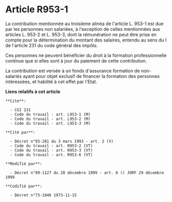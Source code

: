 # Article R953-1

La contribution mentionnée au troisième alinéa de l'article L. 953-1 est due par les personnes non salariées, à l'exception
de celles mentionnées aux articles L. 953-2 et L. 953-3, dont la rémunération ne peut être prise en compte pour la
détermination du montant des salaires, entendu au sens du I de l'article 231 du code général des impôts.

Ces personnes ne peuvent bénéficier du droit à la formation professionnelle continue que si elles sont à jour du paiement de
cette contribution.

La contribution est versée à un fonds d'assurance formation de non-salariés ayant pour objet exclusif de financer la
formation des personnes intéressées, et habilité à cet effet par l'Etat.

**Liens relatifs à cet article**

	**Cite**:

	  - CGI 231
	  - Code du travail - art. L953-1 (M)
	  - Code du travail - art. L953-2 (M)
	  - Code du travail - art. L953-3 (M)

	**Cité par**:

	  - Décret n°93-281 du 3 mars 1993 - art. 2 (V)
	  - Code du travail - art. R953-2 (VT)
	  - Code du travail - art. R953-3 (VT)
	  - Code du travail - art. R953-6 (VT)

	**Modifié par**:

	  - Décret n°99-1127 du 28 décembre 1999 - art. 6 () JORF 29 décembre 1999

	**Codifié par**:

	  - Décret n°73-1046 1973-11-15
